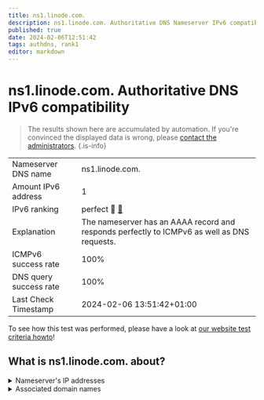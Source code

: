 ```yaml
---
title: ns1.linode.com.
description: ns1.linode.com. Authoritative DNS Nameserver IPv6 compatibility
published: true
date: 2024-02-06T12:51:42
tags: authdns, rank1
editor: markdown
---
```


# ns1.linode.com. Authoritative DNS IPv6 compatibility

> The results shown here are accumulated by automation. If you're convinced the displayed data is wrong, please [contact the administrators](/howto/chat). 
{.is-info}




|   |   |
| - | - |
| Nameserver DNS name | ns1.linode.com.
| Amount IPv6 address | 1
| IPv6 ranking | perfect :1st_place_medal: [🔗](/howto/ranking) |
| Explanation | The nameserver has an AAAA record and responds perfectly to ICMPv6 as well as DNS requests. |
| ICMPv6 success rate | 100%|
| DNS query success rate | 100% |
| Last Check Timestamp | 2024-02-06 13:51:42+01:00 |

To see how this test was performed, please have a look at [our website test criteria howto](/howto/testcriteria/authdns)!


## What is ns1.linode.com. about?




<details>
<summary>Nameserver's IP addresses</summary>

2400:cb00:2049:1::a29f:1a63

</details>



<details>
<summary>Associated domain names</summary>

pouchdb.com

www.sqlite.org

</details>
